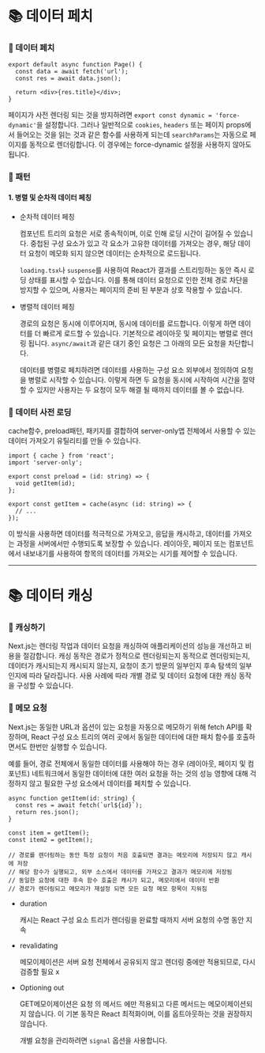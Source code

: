 # 📚 데이터 페치

### 🤔 데이터 페치

```tsx
export default async function Page() {
  const data = await fetch('url');
  const res = await data.json();

  return <div>{res.title}</div>;
}
```

페이지가 사전 렌더링 되는 것을 방지하려면 `export const dynamic = 'force-dynamic'`을 설정합니다. 그러나 일반적으로 `cookies`, `headers` 또는 페이지 props에서 들어오는 것을 읽는 것과 같은 함수를 사용하게 되는데 `searchParams`는 자동으로 페이지를 동적으로 렌더링합니다. 이 경우에는 force-dynamic 설정을 사용하지 않아도 됩니다.

### 🤔 패턴

#### 1. 병렬 및 순차적 데이터 페칭

- 순차적 데이터 페칭

  컴포넌트 트리의 요청은 서로 종속적이며, 이로 인해 로딩 시간이 길어질 수 있습니다. 중첩된 구성 요소가 있고 각 요소가 고유한 데이터를 가져오는 경우, 해당 데이터 요청이 메모화 되지 않으면 데이터는 순차적으로 로드됩니다.

  `loading.tsx`나 `suspense`를 사용하여 React가 결과를 스트리밍하는 동안 즉시 로딩 상태를 표시할 수 있습니다. 이를 통해 데이터 요청으로 인한 전체 경로 차단을 방지할 수 있으며, 사용자는 페이지의 준비 된 부분과 상호 작용할 수 있습니다.

- 병렬적 데이터 페칭

  경로의 요청은 동시에 이루어지며, 동시에 데이터를 로드합니다. 이렇게 하면 데이터를 더 빠르게 로드할 수 있습니다. 기본적으로 레이아웃 및 페이지는 병렬로 렌더링 됩니다. `async/await`과 같은 대기 중인 요청은 그 아래의 모든 요청을 차단합니다.

  데이터를 병렬로 페치하려면 데이터를 사용하는 구성 요소 외부에서 정의하여 요청을 병렬로 시작할 수 있습니다. 이렇게 하면 두 요청을 동시에 시작하여 시간을 절약할 수 있지만 사용자는 두 요청이 모두 해결 될 때까지 데이터를 볼 수 없습니다.

### 🤔 데이터 사전 로딩

cache함수, preload패턴, 패키지를 결합하여 server-only앱 전체에서 사용할 수 있는 데이터 가져오기 유틸리티를 만들 수 있습니다.

```tsx
import { cache } from 'react';
import 'server-only';

export const preload = (id: string) => {
  void getItem(id);
};

export const getItem = cache(async (id: string) => {
  // ...
});
```

이 방식을 사용하면 데이터를 적극적으로 가져오고, 응답을 캐시하고, 데이터를 가져오는 과정을 서버에서만 수행되도록 보장할 수 있습니다. 레이아웃, 페이지 또는 컴포넌트에서 내보내기를 사용하여 항목의 데이터를 가져오는 시기를 제어할 수 있습니다.

---

# 📚 데이터 캐싱

### 🤔 캐싱하기

Next.js는 렌더링 작업과 데이터 요청을 캐싱하여 애플리케이션의 성능을 개선하고 비용을 절감합니다. 캐싱 동작은 경로가 정적으로 렌더링되는지 동적으로 렌더링되는지, 데이터가 캐시되는지 캐시되지 않는지, 요청이 초기 방문의 일부인지 후속 탐색의 일부인지에 따라 달라집니다. 사용 사례에 따라 개별 경로 및 데이터 요청에 대한 캐싱 동작을 구성할 수 있습니다.

### 🤔 메모 요청

Next.js는 동일한 URL과 옵션이 있는 요청을 자동으로 메모하기 위해 fetch API를 확장하며, React 구성 요소 트리의 여러 곳에서 동일한 데이터에 대한 패치 함수를 호출하면서도 한번만 실행할 수 있습니다.

예를 들어, 경로 전체에서 동일한 데이터를 사용해야 하는 경우 (레이아웃, 페이지 및 컴포넌트) 네트워크에서 동일한 데이터에 대한 여러 요청을 하는 것의 성능 영향에 대해 걱정하지 않고 필요한 구성 요소에서 데이터를 페치할 수 있습니다.

```tsx
async function getItem(id: string) {
  const res = await fetch(`url${id}`);
  return res.json();
}

const item = getItem();
const item2 = getItem();

// 경로를 렌더링하는 동안 특정 요청이 처음 호출되면 결과는 메모리에 저장되지 않고 캐시에 저장
// 해당 함수가 실행되고, 외부 소스에서 데이터를 가져오고 결과가 메모리에 저장됨
// 동일한 요청에 대한 후속 함수 호출은 캐시가 되고, 메모리에서 데이터 반환
// 경로가 렌더링되고 메모리가 재설정 되면 모든 요청 메모 항목이 지워짐
```

- duration

  캐시는 React 구성 요소 트리가 렌더링을 완료할 때까지 서버 요청의 수명 동안 지속

- revalidating

  메모이제이션은 서버 요청 전체에서 공유되지 않고 렌더링 중에만 적용되므로, 다시 검증할 필요 x

- Optioning out

  GET메모이제이션은 요청 의 메서드 에만 적용되고 다른 메서드는 메모이제이션되지 않습니다. 이 기본 동작은 React 최적화이며, 이를 옵트아웃하는 것을 권장하지 않습니다.

  개별 요청을 관리하려면 `signal` 옵션을 사용합니다.

